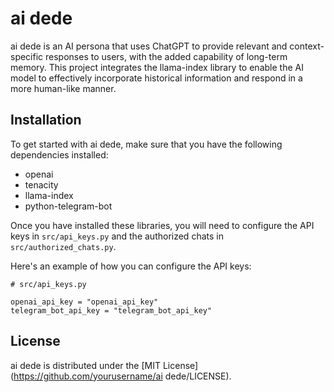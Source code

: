 # ai dede 

ai dede is an AI persona that uses ChatGPT to provide relevant and context-specific responses to users, with the added capability of long-term memory. This project integrates the llama-index library to enable the AI model to effectively incorporate historical information and respond in a more human-like manner.

## Installation

To get started with ai dede, make sure that you have the following dependencies installed:

- openai
- tenacity
- llama-index
- python-telegram-bot

Once you have installed these libraries, you will need to configure the API keys in `src/api_keys.py` and the authorized chats in `src/authorized_chats.py`. 

Here's an example of how you can configure the API keys:

```
# src/api_keys.py

openai_api_key = "openai_api_key"
telegram_bot_api_key = "telegram_bot_api_key"
```

## License

ai dede is distributed under the [MIT License](https://github.com/yourusername/ai dede/LICENSE).
